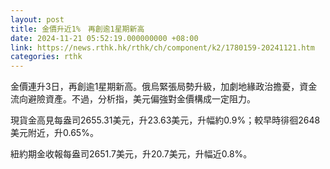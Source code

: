 ```yaml
---
layout: post
title: 金價升近1%　再創逾1星期新高
date: 2024-11-21 05:52:19.000000000 +08:00
link: https://news.rthk.hk/rthk/ch/component/k2/1780159-20241121.htm
categories: rthk
---
```


金價連升3日，再創逾1星期新高。俄烏緊張局勢升級，加劇地緣政治擔憂，資金流向避險資產。不過，分析指，美元偏強對金價構成一定阻力。

現貨金高見每盎司2655.31美元，升23.63美元，升幅約0.9%；較早時徘徊2648美元附近，升0.65%。

紐約期金收報每盎司2651.7美元，升20.7美元，升幅近0.8%。
